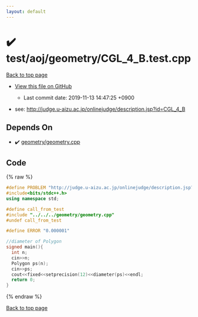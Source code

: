 ```yaml
---
layout: default
---
```


<!-- mathjax config similar to math.stackexchange -->
<script type="text/javascript" async
  src="https://cdnjs.cloudflare.com/ajax/libs/mathjax/2.7.5/MathJax.js?config=TeX-MML-AM_CHTML">
</script>
<script type="text/x-mathjax-config">
  MathJax.Hub.Config({
    TeX: { equationNumbers: { autoNumber: "AMS" }},
    tex2jax: {
      inlineMath: [ ['$','$'] ],
      processEscapes: true
    },
    "HTML-CSS": { matchFontHeight: false },
    displayAlign: "left",
    displayIndent: "2em"
  });
</script>

<script type="text/javascript" src="https://cdnjs.cloudflare.com/ajax/libs/jquery/3.4.1/jquery.min.js"></script>
<script src="https://cdn.jsdelivr.net/npm/jquery-balloon-js@1.1.2/jquery.balloon.min.js" integrity="sha256-ZEYs9VrgAeNuPvs15E39OsyOJaIkXEEt10fzxJ20+2I=" crossorigin="anonymous"></script>
<script type="text/javascript" src="../../../../assets/js/copy-button.js"></script>
<link rel="stylesheet" href="../../../../assets/css/copy-button.css" />


# :heavy_check_mark: test/aoj/geometry/CGL_4_B.test.cpp
<a href="../../../../index.html">Back to top page</a>

* <a href="{{ site.github.repository_url }}/blob/master/test/aoj/geometry/CGL_4_B.test.cpp">View this file on GitHub</a>
    - Last commit date: 2019-11-13 14:47:25 +0900


* see: <a href="http://judge.u-aizu.ac.jp/onlinejudge/description.jsp?id=CGL_4_B">http://judge.u-aizu.ac.jp/onlinejudge/description.jsp?id=CGL_4_B</a>


## Depends On
* :heavy_check_mark: <a href="../../../../library/geometry/geometry.cpp.html">geometry/geometry.cpp</a>


## Code
{% raw %}
```cpp
#define PROBLEM "http://judge.u-aizu.ac.jp/onlinejudge/description.jsp?id=CGL_4_B"
#include<bits/stdc++.h>
using namespace std;

#define call_from_test
#include "../../../geometry/geometry.cpp"
#undef call_from_test

#define ERROR "0.000001"

//diameter of Polygon
signed main(){
  int n;
  cin>>n;
  Polygon ps(n);
  cin>>ps;
  cout<<fixed<<setprecision(12)<<diameter(ps)<<endl;
  return 0;
}

```
{% endraw %}

<a href="../../../../index.html">Back to top page</a>

